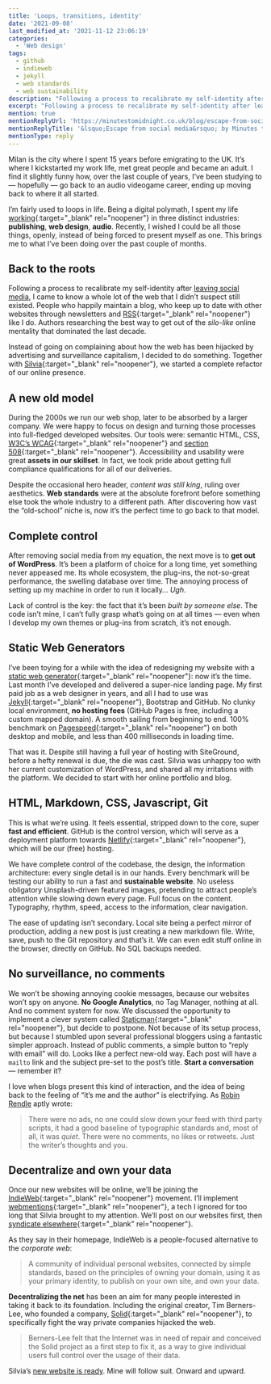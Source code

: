 ```yaml
---
title: 'Loops, transitions, identity'
date: '2021-09-08'
last_modified_at: '2021-11-12 23:06:19'
categories: 
  - 'Web design'
tags:
  - github
  - indieweb
  - jekyll
  - web standards
  - web sustainability
description: "Following a process to recalibrate my self-identity after leaving social media, I’m going back to the roots and leave WordPress for Jekyll, joining IndieWeb."
excerpt: "Following a process to recalibrate my self-identity after leaving social media, I’m going back to the roots, leaving WordPress for Jekyll and joining the IndieWeb."
mention: true
mentionReplyUrl: 'https://minutestomidnight.co.uk/blog/escape-from-social-media/'
mentionReplyTitle: '&lsquo;Escape from social media&rsquo; by Minutes to Midnight'
mentionType: reply
---
```

Milan is the city where I spent 15 years before emigrating to the UK. It’s where I kickstarted my work life, met great people and became an adult. I find it slightly funny how, over the last couple of years, I’ve been studying to — hopefully — go back to an audio videogame career, ending up moving back to where it all started.

I’m fairly used to loops in life. Being a digital polymath, I spent my life [working](https://www.linkedin.com/in/minutes2mid/){:target="_blank" rel="noopener"} in three distinct industries: **publishing**, **web design**, **audio**. Recently, I wished I could be all those things, openly, instead of being forced to present myself as one. This brings me to what I’ve been doing over the past couple of months.

## Back to the roots

Following a process to recalibrate my self-identity after [leaving social media](/blog/escape-from-social-media/), I came to know a whole lot of the web that I didn’t suspect still existed. People who happily maintain a blog, who keep up to date with other websites through newsletters and [RSS](https://aboutfeeds.com/){:target="_blank" rel="noopener"} like I do. Authors researching the best way to get out of the _silo-like_ online mentality that dominated the last decade.

Instead of going on complaining about how the web has been hijacked by advertising and surveillance capitalism, I decided to do something. Together with [Silvia](https://silviamaggidesign.com/){:target="_blank" rel="noopener"}, we started a complete refactor of our online presence.

## A new old model

During the 2000s we run our web shop, later to be absorbed by a larger company. We were happy to focus on design and turning those processes into full-fledged developed websites. Our tools were: semantic HTML, CSS, [W3C’s WCAG](https://www.w3.org/WAI/WCAG2AAA-Conformance){:target="_blank" rel="noopener"} and [section 508](https://section508.gov/){:target="_blank" rel="noopener"}. Accessibility and usability were great **assets in our skillset**. In fact, we took pride about getting full compliance qualifications for all of our deliveries.

Despite the occasional hero header, _content was still king_, ruling over aesthetics. **Web standards** were at the absolute forefront before something else took the whole industry to a different path. After discovering how vast the “old-school” niche is, now it’s the perfect time to go back to that model.

## Complete control

After removing social media from my equation, the next move is to **get out of WordPress**. It’s been a platform of choice for a long time, yet something never appeased me. Its whole ecosystem, the plug-ins, the not-so-great performance, the swelling database over time. The annoying process of setting up my machine in order to run it locally… _Ugh_.

Lack of control is the key: the fact that it’s been _built by someone else_. The code isn’t mine, I can’t fully grasp what’s going on at all times — even when I develop my own themes or plug-ins from scratch, it’s not enough.

## Static Web Generators

I’ve been toying for a while with the idea of redesigning my website with a [static web generator](https://jamstack.org/generators/){:target="_blank" rel="noopener"}: now it’s the time. Last month I’ve developed and delivered a super-nice landing page. My first paid job as a web designer in years, and all I had to use was [Jekyll](https://jekyllrb.com/){:target="_blank" rel="noopener"}, Bootstrap and GitHub. No clunky local environment, **no hosting fees** (GitHub Pages is free, including a custom mapped domain). A smooth sailing from beginning to end. 100% benchmark on [Pagespeed](https://developers.google.com/speed/pagespeed/insights/){:target="_blank" rel="noopener"} on both desktop and mobile, and less than 400 milliseconds in loading time.

That was it. Despite still having a full year of hosting with SiteGround, before a hefty renewal is due, the die was cast. Silvia was unhappy too with her current customization of WordPress, and shared all my irritations with the platform. We decided to start with her online portfolio and blog.

## HTML, Markdown, CSS, Javascript, Git

This is what we’re using. It feels essential, stripped down to the core, super **fast and efficient**. GitHub is the control version, which will serve as a deployment platform towards [Netlify](https://netlify.com/){:target="_blank" rel="noopener"}, which will be our (free) hosting.

We have complete control of the codebase, the design, the information architecture: every single detail is in our hands. Every benchmark will be testing our ability to run a fast and **sustainable website**. No useless obligatory Unsplash-driven featured images, pretending to attract people’s attention while slowing down every page. Full focus on the content. Typography, rhythm, speed, access to the information, clear navigation.

The ease of updating isn’t secondary. Local site being a perfect mirror of production, adding a new post is just creating a new markdown file. Write, save, push to the Git repository and that’s it. We can even edit stuff online in the browser, directly on GitHub. No SQL backups needed.

## No surveillance, no comments

We won’t be showing annoying cookie messages, because our websites won’t spy on anyone. **No Google Analytics**, no Tag Manager, nothing at all. And no comment system for now. We discussed the opportunity to implement a clever system called [Staticman](https://staticman.net/){:target="_blank" rel="noopener"}, but decide to postpone. Not because of its setup process, but because I stumbled upon several professional bloggers using a fantastic simpler approach. Instead of public comments, a simple button to “reply with email” will do. Looks like a perfect new-old way. Each post will have a `mailto` link and the subject pre-set to the post’s title. **Start a conversation** — remember it?

I love when blogs present this kind of interaction, and the idea of being back to the feeling of “it’s me and the author” is electrifying. As [Robin Rendle](https://www.robinrendle.com/notes/how-to-read-the-internet/) aptly wrote:

> There were no ads, no one could slow down your feed with third party scripts, it had a good baseline of typographic standards and, most of all, it was _quiet_. There were no comments, no likes or retweets. Just the writer’s thoughts and you.

## Decentralize and own your data

Once our new websites will be online, we’ll be joining the [IndieWeb](https://indieweb.org/){:target="_blank" rel="noopener"} movement. I’ll implement [webmentions](https://alistapart.com/article/webmentions-enabling-better-communication-on-the-internet/){:target="_blank" rel="noopener"}, a tech I ignored for too long that Silvia brought to my attention. We’ll post on our websites first, then [syndicate elsewhere](https://indieweb.org/POSSE){:target="_blank" rel="noopener"}.

As they say in their homepage, IndieWeb is a people-focused alternative to the _corporate web_:

> A community of individual personal websites, connected by simple standards, based on the principles of owning your domain, using it as your primary identity, to publish on your own site, and own your data.

**Decentralizing the net** has been an aim for many people interested in taking it back to its foundation. Including the original creator, Tim Berners-Lee, who founded a company, [Solid](https://en.wikipedia.org/wiki/Solid_){:target="_blank" rel="noopener"}, to specifically fight the way private companies hijacked the web.

> Berners-Lee felt that the Internet was in need of repair and conceived the Solid project as a first step to fix it, as a way to give individual users full control over the usage of their data.

Silvia’s [new website is ready](https://silviamaggidesign.com/design/brand-new-website/). Mine will follow suit. Onward and upward.

